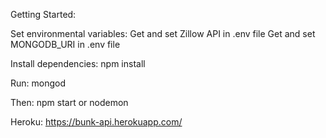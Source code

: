 Getting Started:

Set environmental variables:
Get and set Zillow API in .env file
Get and set MONGODB_URI in .env file

Install dependencies:
npm install

Run:
mongod

Then:
npm start
or
nodemon


Heroku:
https://bunk-api.herokuapp.com/